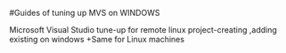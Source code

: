 #Guides of tuning up MVS on WINDOWS

Microsoft Visual Studio tune-up for remote linux project-creating ,adding existing on windows
+Same for Linux machines 
